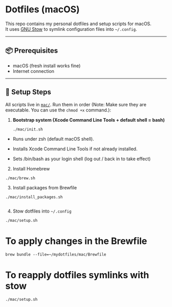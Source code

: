 # Dotfiles (macOS)

This repo contains my personal dotfiles and setup scripts for macOS.  
It uses [GNU Stow](https://www.gnu.org/software/stow/) to symlink configuration files into `~/.config`.

---

## 📦 Prerequisites

- macOS (fresh install works fine)
- Internet connection

---

## 🚀 Setup Steps

All scripts live in [`mac/`](./mac). Run them in order (Note: Make sure they are executable. You can use the `chmod +x` command.):

1. **Bootstrap system (Xcode Command Line Tools + default shell = bash)**
   ```sh
   ./mac/init.sh

- Runs under zsh (default macOS shell).

- Installs Xcode Command Line Tools if not already installed.

- Sets /bin/bash as your login shell (log out / back in to take effect)

2. Install Homebrew

```
./mac/brew.sh
```

3. Install packages from Brewfile

```
./mac/install_packages.sh
```
```
```

4. Stow dotfiles into `~/.config`

```
./mac/setup.sh
```

# To apply changes in the Brewfile

```
brew bundle --file=~/mydotfiles/mac/Brewfile
```

# To reapply dotfiles symlinks with stow

`./mac/setup.sh`
